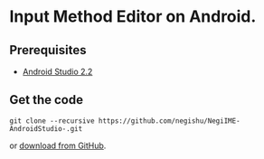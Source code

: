 Input Method Editor on Android.
===
Prerequisites
---
  - [Android Studio 2.2](https://developer.android.com/studio/index.html)
  
Get the code
---
``` batch
git clone --recursive https://github.com/negishu/NegiIME-AndroidStudio-.git
```
or [download from GitHub](https://github.com/negishu/NegiIME-AndroidStudio-).
